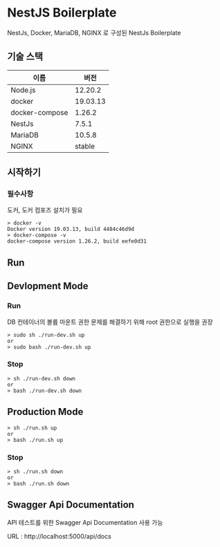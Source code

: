 # NestJS Boilerplate

NestJs, Docker, MariaDB, NGINX 로 구성된 NestJs Boilerplate

## 기술 스택

| 이름           | 버전     |
| -------------- | -------- |
| Node.js        | 12.20.2  |
| docker         | 19.03.13 |
| docker-compose | 1.26.2   |
| NestJs         | 7.5.1    |
| MariaDB        | 10.5.8   |
| NGINX          | stable   |

## 시작하기

### 필수사항

도커, 도커 컴포즈 설치가 필요

```
> docker -v
Docker version 19.03.13, build 4484c46d9d
> docker-compose -v
docker-compose version 1.26.2, build eefe0d31
```

## Run

## Devlopment Mode

### Run

DB 컨테이너의 볼륨 마운트 권한 문제를 해결하기 위해 root 권한으로 실행을 권장

```
> sudo sh ./run-dev.sh up
or
> sudo bash ./run-dev.sh up
```

### Stop

```
> sh ./run-dev.sh down
or
> bash ./run-dev.sh down
```

## Production Mode

```
> sh ./run.sh up
or
> bash ./run.sh up
```

### Stop

```
> sh ./run.sh down
or
> bash ./run.sh down
```

## Swagger Api Documentation

API 테스트를 위한 Swagger Api Documentation 사용 가능

URL : http://localhost:5000/api/docs
